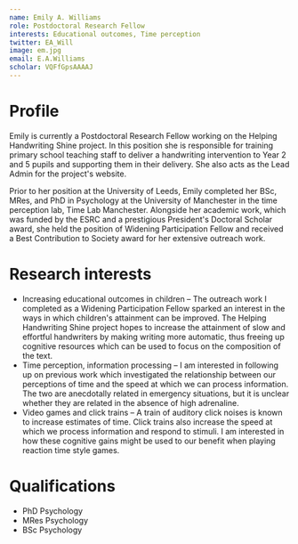 ```yaml
---
name: Emily A. Williams
role: Postdoctoral Research Fellow
interests: Educational outcomes, Time perception
twitter: EA_Will
image: em.jpg
email: E.A.Williams
scholar: VQFfGpsAAAAJ
---
```



# Profile
Emily is currently a Postdoctoral Research Fellow working on the Helping Handwriting Shine project. In this position she is responsible for training primary school teaching staff to deliver a handwriting intervention to Year 2 and 5 pupils and supporting them in their delivery. She also acts as the Lead Admin for the project's website.

Prior to her position at the University of Leeds, Emily completed her BSc, MRes, and PhD in Psychology at the University of Manchester in the time perception lab, Time Lab Manchester. Alongside her academic work, which was funded by the ESRC and a prestigious President's Doctoral Scholar award, she held the position of Widening Participation Fellow and received a Best Contribution to Society award for her extensive outreach work.

# Research interests
* Increasing educational outcomes in children – The outreach work I completed as a Widening Participation Fellow sparked an interest in the ways in which children's attainment can be improved. The Helping Handwriting Shine project hopes to increase the attainment of slow and effortful handwriters by making writing more automatic, thus freeing up cognitive resources which can be used to focus on the composition of the text.
* Time perception, information processing – I am interested in following up on previous work which investigated the relationship between our perceptions of time and the speed at which we can process information. The two are anecdotally related in emergency situations, but it is unclear whether they are related in the absence of high adrenaline.
* Video games and click trains – A train of auditory click noises is known to increase estimates of time. Click trains also increase the speed at which we process information and respond to stimuli. I am interested in how these cognitive gains might be used to our benefit when playing reaction time style games.

# Qualifications
* PhD Psychology
* MRes Psychology
* BSc Psychology
